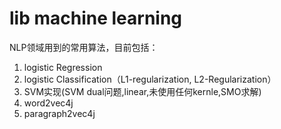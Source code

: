 # lib machine learning
NLP领域用到的常用算法，目前包括：
1. logistic Regression
2. logistic Classification（L1-regularization, L2-Regularization）
3. SVM实现(SVM dual问题,linear,未使用任何kernle,SMO求解)
4. word2vec4j
5. paragraph2vec4j
